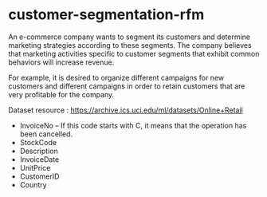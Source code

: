 # customer-segmentation-rfm

An e-commerce company wants to segment its customers and determine marketing strategies according to these segments. The company believes that marketing activities specific to customer segments that exhibit common behaviors will increase revenue.

For example, it is desired to organize different campaigns for new customers and different campaigns in order to retain customers that are very profitable for the company.

Dataset resource : https://archive.ics.uci.edu/ml/datasets/Online+Retail

- InvoiceNo – If this code starts with C, it means that the operation has been cancelled.
- StockCode 
- Description 
- InvoiceDate 
- UnitPrice
- CustomerID
- Country
